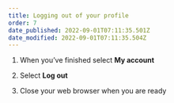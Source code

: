 ```yaml
---
title: Logging out of your profile
order: 7
date_published: 2022-09-01T07:11:35.501Z
date_modified: 2022-09-01T07:11:35.504Z
---
```

1. When you’ve finished select **My account​**

2. Select **Log out​**

3. Close your web browser when you are ready​
